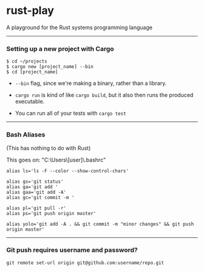 # rust-play

A playground for the Rust systems programming language

----

### Setting up a new project with Cargo

```shell
$ cd ~/projects
$ cargo new [project_name] --bin
$ cd [project_name]
```

* `--bin` flag, since we're making a binary, rather than a library.

* `cargo run` is kind of like `cargo build`, but it also then runs the produced executable.

* You can run all of your tests with `cargo test`

----

### Bash Aliases

(This has nothing to do with Rust)

This goes on: "C:\Users\\[user]\\.bashrc"

```shell
alias ls='ls -F --color --show-control-chars'

alias gs='git status'
alias ga='git add '
alias gaa='git add -A'
alias gc='git commit -m '

alias pl='git pull -r'
alias ps='git push origin master'

alias yolo='git add -A . && git commit -m "minor changes" && git push origin master'
```

----

### Git push requires username and password?

```shell
git remote set-url origin git@github.com:username/repo.git
```
